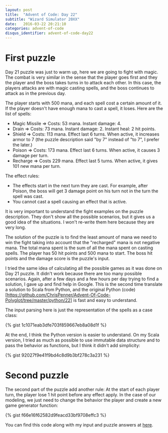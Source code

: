 ```yaml
---
layout: post
title:  "Advent of Code: Day 22"
subtitle: "Wizard Simulator 20XX"
date:   2016-03-22 20:21:10
categories: advent-of-code
disqus_identifier: advent-of-code-day22
---
```

# First puzzle 
Day 21 puzzle was just to warm up, here we are going to fight with magic. The combat is very similar in the sense that the player goes first and they the player and the boss takes turns in to attack each other. In this case, the players attacks are with magic casting spells, and the boss continues to attack as in the previous day. 

The player starts with 500 mana, and each spell cost a certain amount of it. If the player doesn't have enough mana to cast a spell, it loses. Here are the list of spells:

- Magic Missile => Costs: 53 mana. Instant damage: 4.
- Drain => Costs: 73 mana. Instant damage: 2. Instant heal: 2 hit points.
- Shield => Costs: 113 mana. Effect last 6 turns. When active, it increases armor to 7 (the puzzle description said "by 7" instead of "to 7",  I prefer the later.)
- Poison => Costs: 173 mana. Effect last 6 turns. When active, it causes 3 damage per turn.
- Recharge => Costs 229 mana. Effect last 5 turns. When active, it gives 101 new mana per turn.

The effect rules:

- The effects start in the next turn they are cast. For example, after Poison, the boss will get 3 damage point on his turn not in the turn the spell was cast.
- You cannot cast a spell causing an effect that is active. 

It is very important to understand the fight examples on the puzzle description. They don't show all the possible scenarios, but it gives us a good idea of the situations. I won't re-write them here because they are very long.

The solution of the puzzle is to find the least amount of mana we need to win the fight taking into account that the "recharged" mana is not negative mana. The total mana spent is the sum of all the mana spent on casting spells. The player has 50 hit points and 500 mana to start. The boss hit points and the damage score is the puzzle's input.

I tried the same idea of calculating all the possible games as it was done on Day 21 puzzle. It didn't work because there are too many possible scenarios. Again, after a few days and a few hours per day trying to find a solution, I gave up and find help in Google. This is the second time translate a solution to Scala from Python, and the original Python (code)[https://github.com/ChrisPenner/Advent-Of-Code-Polyglot/tree/master/python/22]  is fast and easy to understand. 

The input parsing here is just the representation of the spells as a case class:

{% gist 1c1071eab3dfe703f859667eb8a08d1f %}

At the end, I think the Python version is easier to understand. On my Scala version, I tried as much as possible to use immutable data structure and to pass the behavior as functions, but I think it didn't add simplicity:

{% gist 92027f9e41f9bd4c8d9b3bf278c3a231 %}

# Second puzzle
The second part of the puzzle add another rule: At the start of each player turn, the player lose 1 hit point before any effect apply. In the case of our modeling, we just need to change the behavior the player and create a new game generator function:

{% gist f66e16f62582d9feacd33bf9708effc3 %}

You can find this code along with my input and puzzle answers at [here](https://github.com/darienmt/advent-of-code/blob/master/scala/src/main/scala/Day22.sc).
